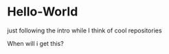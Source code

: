 Hello-World
===========

just following the intro while I think of cool repositories

When will i get this?
